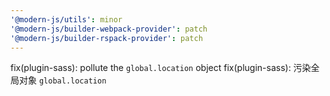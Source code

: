 ```yaml
---
'@modern-js/utils': minor
'@modern-js/builder-webpack-provider': patch
'@modern-js/builder-rspack-provider': patch
---
```


fix(plugin-sass): pollute the `global.location` object
fix(plugin-sass): 污染全局对象 `global.location`
